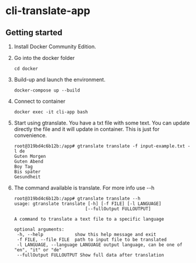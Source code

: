 # cli-translate-app

## Getting started
1. Install Docker Community Edition.
2. Go into the docker folder
	```
	cd docker
	```
3. Build-up and launch the environment.
    ```
	docker-compose up --build 
    ```
4. Connect to container
    ```
    docker exec -it cli-app bash
    ```
5. Start using gtranslate. You have a txt file with some text. You can update directly the file and it will update in container. This is just for convenience. 
     ```
    root@319bd4c6b12b:/app# gtranslate translate -f input-example.txt -l de
    Guten Morgen
    Guten Abend
    Boy Tag
    Bis später
    Gesundheit
     ```
   
6. The command available is translate. For more info use --h 
     ```
    root@319bd4c6b12b:/app# gtranslate translate --h
    usage: gtranslate translate [-h] [-f FILE] [-l LANGUAGE]
                                [--fullOutput FULLOUTPUT]
    
    A command to translate a text file to a specific language
    
    optional arguments:
      -h, --help            show this help message and exit
      -f FILE, --file FILE  path to input file to be translated
      -l LANGUAGE, --language LANGUAGE output language, can be one of "en", "it" or "de"
      --fullOutput FULLOUTPUT Show full data after translation
  ```
